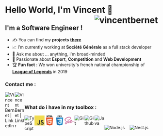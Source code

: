 # Hello World, I'm Vincent 👋  <img align="right" src="https://komarev.com/ghpvc/?username=vincentbernet&label=Profile%20views&color=0e75b6&style=flat" alt="vincentbernet" />


## I'm a Software Engineer !
- ✍ You can find my **projects** **[there]**
- 📈 I’m currently working at **Société Générale** as a full stack developer
- 💬 Ask me about ... anything, i'm broad-minded
- 💜 Passionate about **Esport**, **Competition** and **Web Development**
- 🏆 **Fun fact** : We won university's french national championship of **[League of Legends](https://www.youtube.com/watch?v=tsP6mlctS9U)** in 2019


### Contact me :
[<img align="left" alt="Vincent Bernet | LinkedIn" width="32px" src="https://cdn.jsdelivr.net/gh/devicons/devicon/icons/linkedin/linkedin-original.svg" />][linkedin]
[<img align="left" alt="Vincent Bernet | Linktr" width="32px" src="https://cdn.worldvectorlogo.com/logos/linktree-2.svg"/>][linktr]

<br />


### What do i have in my toolbox :

[<img align="left" alt="TypeScript" width="33px" src="https://cdn.jsdelivr.net/gh/devicons/devicon/icons/typescript/typescript-original.svg" />][Temporary]
[<img align="left" alt="JavaScript" width="33px" src="https://raw.githubusercontent.com/github/explore/80688e429a7d4ef2fca1e82350fe8e3517d3494d/topics/javascript/javascript.png" />][Temporary]
[<img align="left" alt="HTML5" width="33px" src="https://raw.githubusercontent.com/github/explore/80688e429a7d4ef2fca1e82350fe8e3517d3494d/topics/html/html.png" />][Temporary]
[<img align="left" alt="CSS3" width="33px" src="https://raw.githubusercontent.com/github/explore/80688e429a7d4ef2fca1e82350fe8e3517d3494d/topics/css/css.png" />][Temporary]
[<img align ="left" alt="Sass" width="33px" src="https://raw.githubusercontent.com/devicons/devicon/master/icons/sass/sass-original.svg" />][Temporary]


[<img align="left" alt="Git" width="33px" src="https://cdn.jsdelivr.net/gh/devicons/devicon/icons/git/git-original.svg" />][Temporary]
[<img align="left" alt="Github" width="33px" src="https://cdn.jsdelivr.net/gh/devicons/devicon/icons/github/github-original.svg" />][Temporary]
[<img align="left" alt="Java" width="33px" src="https://cdn.jsdelivr.net/gh/devicons/devicon/icons/java/java-original.svg" />][Temporary]<br>


[<img align="left" alt="Node.js" width="83px" src="https://cdn.jsdelivr.net/gh/devicons/devicon/icons/nodejs/nodejs-original-wordmark.svg" />][Temporary]
[<img align="left" alt="Nest.js" width="83px" src="https://cdn.jsdelivr.net/gh/devicons/devicon/icons/nestjs/nestjs-plain-wordmark.svg" />][Temporary]



<br>
<br>


[Temporary]: https://github.com/VincentBernet
[there]: https://vincent-bernet.com/
[Tirico]: https://github.com/VincentBernet/Tirico-ShopCameraAnalitics
[linktr]: https://linktr.ee/VincentBernet
[linkedin]: https://www.linkedin.com/in/vincent-bernet-028a64193/
